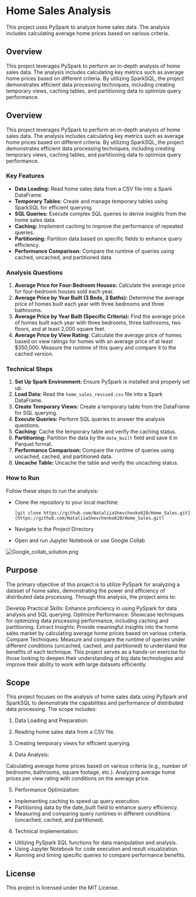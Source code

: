 # Home Sales Analysis

This project uses PySpark to analyze home sales data. The analysis includes calculating average home prices based on various criteria.

## Overview

This project leverages PySpark to perform an in-depth analysis of home sales data. The analysis includes calculating key metrics such as average home prices based on different criteria. By utilizing SparkSQL, the project demonstrates efficient data processing techniques, including creating temporary views, caching tables, and partitioning data to optimize query performance.

## Overview

This project leverages PySpark to perform an in-depth analysis of home sales data. The analysis includes calculating key metrics such as average home prices based on different criteria. By utilizing SparkSQL, the project demonstrates efficient data processing techniques, including creating temporary views, caching tables, and partitioning data to optimize query performance.

### Key Features

- **Data Loading:** Read home sales data from a CSV file into a Spark DataFrame.
- **Temporary Tables:** Create and manage temporary tables using SparkSQL for efficient querying.
- **SQL Queries:** Execute complex SQL queries to derive insights from the home sales data.
- **Caching:** Implement caching to improve the performance of repeated queries.
- **Partitioning:** Partition data based on specific fields to enhance query efficiency.
- **Performance Comparison:** Compare the runtime of queries using cached, uncached, and partitioned data.

### Analysis Questions

1. **Average Price for Four-Bedroom Houses:** Calculate the average price for four-bedroom houses sold each year.
2. **Average Price by Year Built (3 Beds, 3 Baths):** Determine the average price of homes built each year with three bedrooms and three bathrooms.
3. **Average Price by Year Built (Specific Criteria):** Find the average price of homes built each year with three bedrooms, three bathrooms, two floors, and at least 2,000 square feet.
4. **Average Price by View Rating:** Calculate the average price of homes based on view ratings for homes with an average price of at least $350,000. Measure the runtime of this query and compare it to the cached version.

### Technical Steps

1. **Set Up Spark Environment:** Ensure PySpark is installed and properly set up.
2. **Load Data:** Read the `home_sales_revised.csv` file into a Spark DataFrame.
3. **Create Temporary Views:** Create a temporary table from the DataFrame for SQL querying.
4. **Execute Queries:** Perform SQL queries to answer the analysis questions.
5. **Caching:** Cache the temporary table and verify the caching status.
6. **Partitioning:** Partition the data by the `date_built` field and save it in Parquet format.
7. **Performance Comparison:** Compare the runtime of queries using uncached, cached, and partitioned data.
8. **Uncache Table:** Uncache the table and verify the uncaching status.


### How to Run

Follow these steps to run the analysis:

- Clone the repository to your local machine:

   ```
   [git clone https://github.com/NataliiaShevchenko620/Home_Sales.git](https://github.com/NataliiaShevchenko620/Home_Sales.git)

   ```

- Navigate to the Project Directory

- Open and run Jupyter Notebook or use Google Collab

![Google_collab_solution.png](Image/Report.png)

## Purpose

The primary objective of this project is to utilize PySpark for analyzing a dataset of home sales, demonstrating the power and efficiency of distributed data processing. Through this analysis, the project aims to:

Develop Practical Skills: Enhance proficiency in using PySpark for data analysis and SQL querying.
Optimize Performance: Showcase techniques for optimizing data processing performance, including caching and partitioning.
Extract Insights: Provide meaningful insights into the home sales market by calculating average home prices based on various criteria.
Compare Techniques: Measure and compare the runtime of queries under different conditions (uncached, cached, and partitioned) to understand the benefits of each technique.
This project serves as a hands-on exercise for those looking to deepen their understanding of big data technologies and improve their ability to work with large datasets efficiently.

## Scope

This project focuses on the analysis of home sales data using PySpark and SparkSQL to demonstrate the capabilities and performance of distributed data processing. The scope includes:

1. Data Loading and Preparation:

2. Reading home sales data from a CSV file.

3. Creating temporary views for efficient querying.

4. Data Analysis:

Calculating average home prices based on various criteria (e.g., number of bedrooms, bathrooms, square footage, etc.).
Analyzing average home prices per view rating with conditions on the average price.

5. Performance Optimization:

- Implementing caching to speed up query execution.
- Partitioning data by the date_built field to enhance query efficiency.
- Measuring and comparing query runtimes in different conditions (uncached, cached, and partitioned).

6. Technical Implementation:

- Utilizing PySpark SQL functions for data manipulation and analysis.
- Using Jupyter Notebook for code execution and result visualization.
- Running and timing specific queries to compare performance benefits.

## License

This project is licensed under the MIT License.




